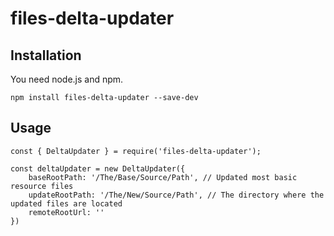 
# files-delta-updater

## Installation

You need node.js and npm.

```
npm install files-delta-updater --save-dev
```

## Usage

```
const { DeltaUpdater } = require('files-delta-updater');

const deltaUpdater = new DeltaUpdater({
	baseRootPath: '/The/Base/Source/Path', // Updated most basic resource files
	updateRootPath: '/The/New/Source/Path', // The directory where the updated files are located
	remoteRootUrl: ''
})
```



